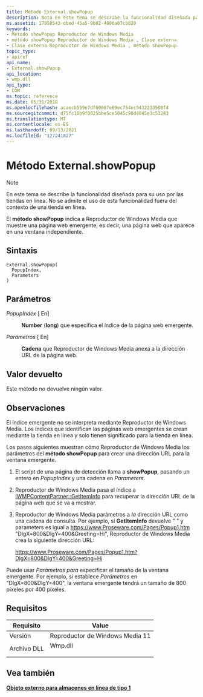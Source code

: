 ```yaml
---
title: Método External.showPopup
description: Nota En este tema se describe la funcionalidad diseñada para su uso por las tiendas en línea. | Método External.showPopup
ms.assetid: 17958543-dbed-45a5-9b02-4800a07cb820
keywords:
- Método showPopup Reproductor de Windows Media
- método showPopup Reproductor de Windows Media , Clase externa
- Clase externa Reproductor de Windows Media , método showPopup
topic_type:
- apiref
api_name:
- External.showPopup
api_location:
- wmp.dll
api_type:
- COM
ms.topic: reference
ms.date: 05/31/2018
ms.openlocfilehash: acaecb559e7df60067e89ec754ec9432233500f4
ms.sourcegitcommit: d75fc10b9f0825bbe5ce5045c90d4045e3c53243
ms.translationtype: MT
ms.contentlocale: es-ES
ms.lasthandoff: 09/13/2021
ms.locfileid: "127241827"
---
```

# <a name="externalshowpopup-method"></a>Método External.showPopup

> [!Note]  
> En este tema se describe la funcionalidad diseñada para su uso por las tiendas en línea. No se admite el uso de esta funcionalidad fuera del contexto de una tienda en línea.

 

El **método showPopup** indica a Reproductor de Windows Media que muestre una página web emergente; es decir, una página web que aparece en una ventana independiente.

## <a name="syntax"></a>Sintaxis


```JScript
External.showPopup(
  PopupIndex,
  Parameters
)
```



## <a name="parameters"></a>Parámetros

<dl> <dt>

*PopupIndex* \[ En\]
</dt> <dd>

**Number** (**long**) que especifica el índice de la página web emergente.

</dd> <dt>

*Parámetros* \[ En\]
</dt> <dd>

**Cadena** que Reproductor de Windows Media anexa a la dirección URL de la página web.

</dd> </dl>

## <a name="return-value"></a>Valor devuelto

Este método no devuelve ningún valor.

## <a name="remarks"></a>Observaciones

El índice emergente no se interpreta mediante Reproductor de Windows Media. Los índices que identifican las páginas web emergentes se crean mediante la tienda en línea y solo tienen significado para la tienda en línea.

Los pasos siguientes muestran cómo Reproductor de Windows Media los parámetros del **método showPopup** para crear una dirección URL para la ventana emergente.

1.  El script de una página de detección llama a **showPopup**, pasando un entero en *PopupIndex* y una cadena en *Parameters*.

2.  Reproductor de Windows Media pasa el índice a [IWMPContentPartner::GetItemInfo](/previous-versions/windows/desktop/api/contentpartner/nf-contentpartner-iwmpcontentpartner-getiteminfo) para recuperar la dirección URL de la página web que se va a mostrar.

3.  Reproductor de Windows Media parámetros a *la* dirección URL como una cadena de consulta. Por ejemplo, si **GetItemInfo** devuelve " " y parameters es igual a https://www.Proseware.com/Pages/Popup1.htm "DlgX=800&DlgY=400&Greeting=Hi", Reproductor de Windows Media crea la siguiente dirección URL: 

    https://www.Proseware.com/Pages/Popup1.htm?DlgX=800&DlgY=400&Greeting=Hi

Puede usar *Parámetros para* especificar el tamaño de la ventana emergente. Por ejemplo, si establece *Parámetros* en "DlgX=800&DlgY=400", la ventana emergente tendrá un tamaño de 800 píxeles por 400 píxeles.

## <a name="requirements"></a>Requisitos



| Requisito | Value |
|--------------------|------------------------------------------------------------------------------------|
| Versión<br/> | Reproductor de Windows Media 11<br/>                                                 |
| Archivo DLL<br/>     | <dl> <dt>Wmp.dll</dt> </dl> |



## <a name="see-also"></a>Vea también

<dl> <dt>

[**Objeto externo para almacenes en línea de tipo 1**](external-object-for-type-1-online-stores.md)
</dt> </dl>

 

 





